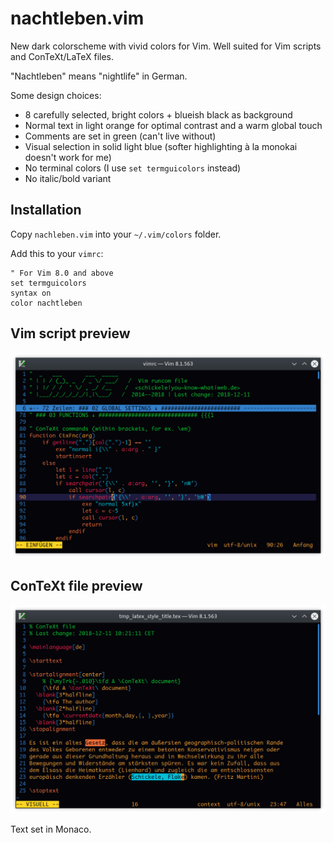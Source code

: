 # nachtleben.vim
New dark colorscheme with vivid colors for Vim. Well suited for Vim scripts and ConTeXt/LaTeX files.

"Nachtleben" means "nightlife" in German.

Some design choices:

- 8 carefully selected, bright colors + blueish black as background
- Normal text in light orange for optimal contrast and a warm global touch
- Comments are set in green (can't live without)
- Visual selection in solid light blue (softer highlighting à la monokai doesn't work for me)
- No terminal colors (I use `set termguicolors` instead)
- No italic/bold variant

## Installation

Copy `nachleben.vim` into your `~/.vim/colors` folder.

Add this to your `vimrc`:

```vim
" For Vim 8.0 and above
set termguicolors
syntax on
color nachtleben
```

## Vim script preview

![Vim script example](/nachtleben_vim.png)

## ConTeXt file preview

![ConTeXt file example](/nachtleben_ctx.png)

Text set in Monaco.

